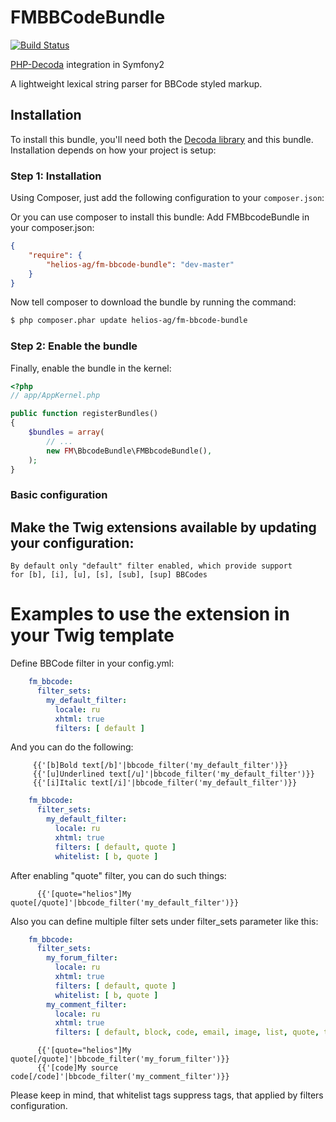 FMBBCodeBundle
==============

[![Build Status](https://secure.travis-ci.org/helios-ag/FMBbCodeBundle.png?branch=master)](https://travis-ci.org/helios-ag/FMBbCodeBundle)

[PHP-Decoda](/milesj/php-decoda) integration in Symfony2

A lightweight lexical string parser for BBCode styled markup.

## Installation

To install this bundle, you'll need both the [Decoda library](/milesj/php-decoda)
and this bundle. Installation depends on how your project is setup:

### Step 1: Installation

Using Composer, just add the following configuration to your `composer.json`:

Or you can use composer to install this bundle:
Add FMBbcodeBundle in your composer.json:

```json
{
    "require": {
        "helios-ag/fm-bbcode-bundle": "dev-master"
    }
}
```

Now tell composer to download the bundle by running the command:

``` bash
$ php composer.phar update helios-ag/fm-bbcode-bundle
```

### Step 2: Enable the bundle

Finally, enable the bundle in the kernel:

``` php
<?php
// app/AppKernel.php

public function registerBundles()
{
    $bundles = array(
        // ...
        new FM\BbcodeBundle\FMBbcodeBundle(),
    );
}
```

### Basic configuration

## Make the Twig extensions available by updating your configuration:

    By default only "default" filter enabled, which provide support
    for [b], [i], [u], [s], [sub], [sup] BBCodes


# Examples to use the extension in your Twig template

Define BBCode filter in your config.yml:

``` yaml
    fm_bbcode:
      filter_sets:
        my_default_filter:
          locale: ru
          xhtml: true
          filters: [ default ]
```

And you can do the following:

``` jinja
     {{'[b]Bold text[/b]'|bbcode_filter('my_default_filter')}}
     {{'[u]Underlined text[/u]'|bbcode_filter('my_default_filter')}}
     {{'[i]Italic text[/i]'|bbcode_filter('my_default_filter')}}
```

``` yaml
    fm_bbcode:
      filter_sets:
        my_default_filter:
          locale: ru
          xhtml: true
          filters: [ default, quote ]
          whitelist: [ b, quote ]
```

After enabling "quote" filter, you can do such things:

``` jinja
      {{'[quote="helios"]My quote[/quote]'|bbcode_filter('my_default_filter')}}
```

Also you can define multiple filter sets under filter_sets parameter like this:

``` yaml
    fm_bbcode:
      filter_sets:
        my_forum_filter:
          locale: ru
          xhtml: true
          filters: [ default, quote ]
          whitelist: [ b, quote ]
        my_comment_filter:
          locale: ru
          xhtml: true
          filters: [ default, block, code, email, image, list, quote, text, url, video ]
```

``` jinja
      {{'[quote="helios"]My quote[/quote]'|bbcode_filter('my_forum_filter')}}
      {{'[code]My source code[/code]'|bbcode_filter('my_comment_filter')}}
```

Please keep in mind, that whitelist tags suppress tags, that applied by filters configuration.



